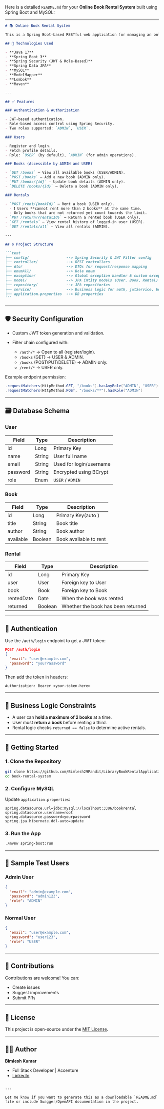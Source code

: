 Here is a detailed `README.md` for your **Online Book Rental System** built using Spring Boot and MySQL:

---

````markdown
# 📚 Online Book Rental System

This is a Spring Boot-based RESTful web application for managing an online book rental system. It allows users to browse books, rent them (with limits), and return them. It features role-based access, JWT authentication, and MySQL persistence.

## 🔧 Technologies Used

- **Java 17**
- **Spring Boot 3**
- **Spring Security (JWT & Role-Based)**
- **Spring Data JPA**
- **MySQL**
- **ModelMapper**
- **Lombok**
- **Maven**

---

## ✅ Features

### Authentication & Authorization

- JWT-based authentication.
- Role-based access control using Spring Security.
- Two roles supported: `ADMIN`, `USER`.

### Users

- Register and login.
- Fetch profile details.
- Role: `USER` (by default), `ADMIN` (for admin operations).

### Books (Accessible by ADMIN and USER)

- `GET /books` — View all available books (USER/ADMIN).
- `POST /books` — Add a new book (ADMIN only).
- `PUT /books/{id}` — Update book details (ADMIN only).
- `DELETE /books/{id}` — Delete a book (ADMIN only).

### Rentals

- `POST /rent/{bookId}` — Rent a book (USER only).
  - ❗ Users **cannot rent more than 2 books** at the same time.
  - Only books that are not returned yet count towards the limit.
- `PUT /return/{rentalId}` — Return a rented book (USER only).
- `GET /rentals` — View rental history of logged-in user (USER).
- `GET /rentals/all` — View all rentals (ADMIN).

---

## ⚙️ Project Structure

```text
├── config/                 --> Spring Security & JWT Filter config
├── controller/             --> REST controllers
├── dto/                    --> DTOs for request/response mapping
├── enumAll/                --> Role enum
├── exception/              --> Global exception handler & custom exceptions
├── model/                  --> JPA Entity models (User, Book, Rental)
├── repository/             --> JPA repositories
├── service/                --> Business logic for auth, jwtService, books, and rentals.
├── application.properties  --> DB properties
```
````

---

## 🛡️ Security Configuration

- Custom JWT token generation and validation.
- Filter chain configured with:

  - `/auth/*` → Open to all (register/login).
  - `/books` (GET) → USER & ADMIN.
  - `/books` (POST/PUT/DELETE) → ADMIN only.
  - `/rent/*` → USER only.

Example endpoint permission:

```java
.requestMatchers(HttpMethod.GET, "/books").hasAnyRole("ADMIN", "USER")
.requestMatchers(HttpMethod.POST, "/books/**").hasRole("ADMIN")
```

---

## 🗃️ Database Schema

### User

| Field    | Type   | Description             |
| -------- | ------ | ----------------------- |
| id       | Long   | Primary Key             |
| name     | String | User full name          |
| email    | String | Used for login/username |
| password | String | Encrypted using BCrypt  |
| role     | Enum   | `USER` / `ADMIN`        |

### Book

| Field     | Type    | Description            |
| --------- | ------- | ---------------------- |
| id        | Long    | Primary Key(auto )     |
| title     | String  | Book title             |
| author    | String  | Book author            |
| available | Boolean | Book available to rent |

### Rental

| Field      | Type    | Description                        |
| ---------- | ------- | ---------------------------------- |
| id         | Long    | Primary Key                        |
| user       | User    | Foreign key to User                |
| book       | Book    | Foreign key to Book                |
| rentedDate | Date    | When the book was rented           |
| returned   | Boolean | Whether the book has been returned |

---

## 🔑 Authentication

Use the `/auth/login` endpoint to get a JWT token:

```json
POST /auth/login
{
  "email": "user@example.com",
  "password": "yourPassword"
}
```

Then add the token in headers:

```http
Authorization: Bearer <your-token-here>
```

---

## 🚫 Business Logic Constraints

- A user can **hold a maximum of 2 books** at a time.
- User must **return a book** before renting a third.
- Rental logic checks `returned == false` to determine active rentals.

---

## 🚀 Getting Started

### 1. Clone the Repository

```bash
git clone https://github.com/Bimlesh29Pandit/LibraryBookRentalApplication.git
cd book-rental-system
```

### 2. Configure MySQL

Update `application.properties`:

```properties
spring.datasource.url=jdbc:mysql://localhost:3306/bookrental
spring.datasource.username=root
spring.datasource.password=yourpassword
spring.jpa.hibernate.ddl-auto=update
```

### 3. Run the App

```bash
./mvnw spring-boot:run
```

---

## 🧪 Sample Test Users

### Admin User

```json
{
  "email": "admin@example.com",
  "password": "admin123",
  "role": "ADMIN"
}
```

### Normal User

```json
{
  "email": "user@example.com",
  "password": "user123",
  "role": "USER"
}
```

---

## 🤝 Contributions

Contributions are welcome! You can:

- Create issues
- Suggest improvements
- Submit PRs

---

## 📄 License

This project is open-source under the [MIT License](LICENSE).

---

## 👨‍💻 Author

**Bimlesh Kumar**

- Full Stack Developer | Accenture
- [LinkedIn](https://www.linkedin.com/in/bimlesh-kumar/)

```

---

Let me know if you want to generate this as a downloadable `README.md` file or include Swagger/OpenAPI documentation in the project.
```
